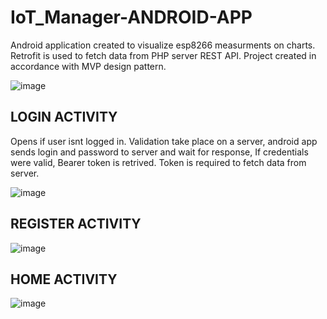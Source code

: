 # IoT_Manager-ANDROID-APP
Android application created to visualize esp8266 measurments on charts. Retrofit is used to fetch data from PHP server REST API. Project created in accordance with MVP design pattern.

![image](https://user-images.githubusercontent.com/83671766/189529598-0d4ce1dc-1e5e-47ca-863e-042dd3d3dfad.png)

<h2>LOGIN ACTIVITY </h2>
Opens if user isnt logged in. Validation take place on a server, android app sends login and password to server and wait for response, If credentials were valid, Bearer token is retrived.
Token is required to fetch data from server.

![image](https://user-images.githubusercontent.com/83671766/189529805-a6ec4d0f-df24-456a-95d6-5cd34c132ca2.png)

<h2>REGISTER ACTIVITY </h2>

![image](https://user-images.githubusercontent.com/83671766/189537188-6c7afd9d-51b6-4084-99d2-527bfea523c4.png)

<h2>HOME ACTIVITY </h2>

![image](https://user-images.githubusercontent.com/83671766/189537248-abd97a55-6ec7-4897-8242-24bc44bc6ea0.png)
